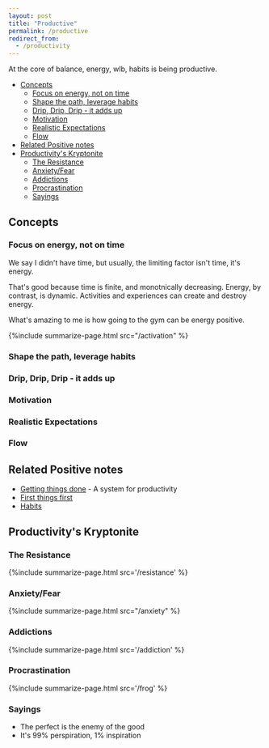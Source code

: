 ```yaml
---
layout: post
title: "Productive"
permalink: /productive
redirect_from:
  - /productivity
---
```


At the core of balance, energy, wlb, habits is being productive.

<!-- prettier-ignore-start -->
<!-- vim-markdown-toc GFM -->

- [Concepts](#concepts)
    - [Focus on energy, not on time](#focus-on-energy-not-on-time)
    - [Shape the path, leverage habits](#shape-the-path-leverage-habits)
    - [Drip, Drip, Drip - it adds up](#drip-drip-drip---it-adds-up)
    - [Motivation](#motivation)
    - [Realistic Expectations](#realistic-expectations)
    - [Flow](#flow)
- [Related Positive notes](#related-positive-notes)
- [Productivity's Kryptonite](#productivitys-kryptonite)
    - [The Resistance](#the-resistance)
    - [Anxiety/Fear](#anxietyfear)
    - [Addictions](#addictions)
    - [Procrastination](#procrastination)
    - [Sayings](#sayings)

<!-- vim-markdown-toc -->
<!-- prettier-ignore-end -->

## Concepts

### Focus on energy, not on time

We say I didn't have time, but usually, the limiting factor isn't time, it's energy.

That's good because time is finite, and monotnically decreasing. Energy, by contrast, is dynamic. Activities and experiences can create and destroy energy.

What's amazing to me is how going to the gym can be energy positive.

{%include summarize-page.html src="/activation" %}

### Shape the path, leverage habits

### Drip, Drip, Drip - it adds up

### Motivation

### Realistic Expectations

### Flow

## Related Positive notes

- [Getting things done](/gty) - A system for productivity
- [First things first](/7h-c2)
- [Habits](/habits)

## Productivity's Kryptonite

### The Resistance

{%include summarize-page.html src='/resistance' %}

### Anxiety/Fear

{%include summarize-page.html src="/anxiety" %}

### Addictions

{%include summarize-page.html src='/addiction' %}

### Procrastination

{%include summarize-page.html src='/frog' %}

### Sayings

- The perfect is the enemy of the good
- It's 99% perspiration, 1% inspiration
